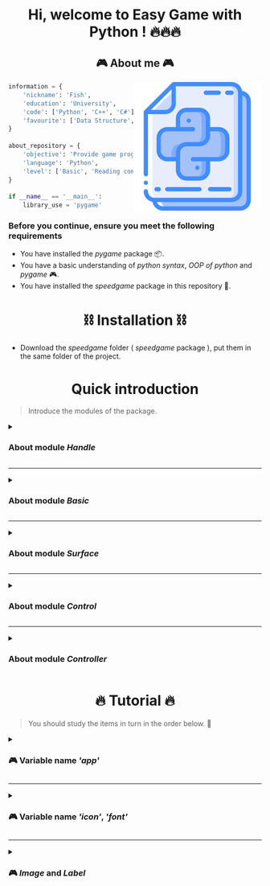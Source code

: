 <h1 align="center">Hi, welcome to Easy Game with Python ! 🔥🔥🔥</h1>

<h2 align="center">🎮 About me 🎮</h2>
<img align="right" src="Image/icon.png">

```python
information = {
	'nickname': 'Fish',
	'education': 'University',
	'code': ['Python', 'C++', 'C#'],
	'favourite': ['Data Structure', 'Code game', 'Configuration']
}

about_repository = {
	'objective': 'Provide game programming library',
	'language': 'Python',
	'level': ['Basic', 'Reading comprehension', 'Apply']
}

if __name__ == '__main__':
	library_use = 'pygame'
```

### Before you continue, ensure you meet the following requirements
* You have installed the *pygame* package 📦.
* You have a basic understanding of *python syntax*, *OOP of python* and *pygame* 🎮.
* You have installed the *speedgame* package in this repository 🎲.

## <h1 align="center">⛓️ Installation ⛓️</h1>

- Download the *speedgame* folder ( *speedgame* package ), put them in the same folder of the project.

## <h1 align="center">Quick introduction</h1>

> Introduce the modules of the package.

<details>
<summary><h3>About module <i>Handle</i></h3></summary>
<br>
<table>
	<tr>
		<td>Name</td>
		<td>Type</td>
		<td>Feature</td>
	</tr>
	<tr>
		<td>GameHandle</td>
		<td>Class</td>
		<td>Class with application program management functionality.</td>
	</tr>
	<tr>
		<td>app</td>
		<td>Variable</td>
		<td>Instance of GameHandle, pre-initialized for use as a global variable.</td>
	</tr>
</table>
</details>

---
<details>
<summary><h3>About module <i>Basic</i></h3></summary>
<br>
Well, you will learn it !
</details>

---
<details>
<summary><h3>About module <i>Surface</i></h3></summary>
<br>
Well, you will learn it !
</details>

---
<details>
<summary><h3>About module <i>Control</i></h3></summary>
<br>
Well, you will learn it !
</details>

---
<details>
<summary><h3>About module <i>Controller</i></h3></summary>
<br>
Well, you will learn it !
</details>

## <h1 align="center">🔥 Tutorial 🔥</h1>

> You should study the items in turn in the order below. 🥇

<details>
<summary><h3>🎮 Variable name <i>'app'</i></h3></summary>
<br>
Well, you will learn it !
</details>

---
<details>
<summary><h3>🎮 Variable name <i>'icon'</i>, <i>'font'</i></h3></summary>
<br>
Well, you will learn it !
</details>

---
<details>
<summary><h3>🎮 <i>Image</i> and <i>Label</i></h3></summary>
<br>
Well, you will learn it !
</details>
